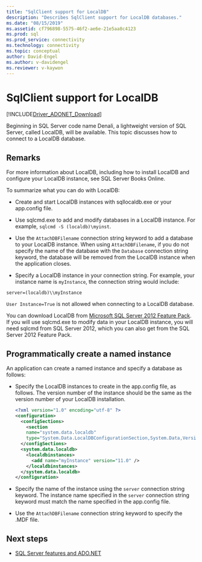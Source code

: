 ```yaml
---
title: "SqlClient support for LocalDB"
description: "Describes SqlClient support for LocalDB databases."
ms.date: "08/15/2019"
ms.assetid: cf796898-5575-46f2-ae6e-21e5aa8c4123
ms.prod: sql
ms.prod_service: connectivity
ms.technology: connectivity
ms.topic: conceptual
author: David-Engel
ms.author: v-davidengel
ms.reviewer: v-kaywon
---
```

# SqlClient support for LocalDB

[!INCLUDE[Driver_ADONET_Download](../../../includes/driver_adonet_download.md)]

Beginning in SQL Server code name Denali, a lightweight version of SQL Server, called LocalDB, will be available. This topic discusses how to connect to a LocalDB database.  
  
## Remarks  
For more information about LocalDB, including how to install LocalDB and configure your LocalDB instance, see SQL Server Books Online.  
  
To summarize what you can do with LocalDB:  
  
- Create and start LocalDB instances with sqllocaldb.exe or your app.config file.  
  
- Use sqlcmd.exe to add and modify databases in a LocalDB instance. For example, `sqlcmd -S (localdb)\myinst`.  
  
- Use the `AttachDBFilename` connection string keyword to add a database to your LocalDB instance. When using `AttachDBFilename`, if you do not specify the name of the database with the `Database` connection string keyword, the database will be removed from the LocalDB instance when the application closes.  
  
- Specify a LocalDB instance in your connection string. For example, your instance name is `myInstance`, the connection string would include:  
  
```console
server=(localdb)\\myInstance  
```  
  
`User Instance=True` is not allowed when connecting to a LocalDB database.  
  
You can download LocalDB from [Microsoft SQL Server 2012 Feature Pack](https://www.microsoft.com/download/details.aspx?id=56041). If you will use sqlcmd.exe to modify data in your LocalDB instance, you will need sqlcmd from SQL Server 2012, which you can also get from the SQL Server 2012 Feature Pack.  
  
## Programmatically create a named instance  
An application can create a named instance and specify a database as follows:  
  
- Specify the LocalDB instances to create in the app.config file, as follows.  The version number of the instance should be the same as the version number of your LocalDB installation.  
  
    ```xml  
    <?xml version="1.0" encoding="utf-8" ?>  
    <configuration>  
      <configSections>  
        <section  
        name="system.data.localdb"  
        type="System.Data.LocalDBConfigurationSection,System.Data,Version=4.0.0.0,Culture=neutral,PublicKeyToken=b77a5c561934e089"/>  
      </configSections>  
      <system.data.localdb>  
        <localdbinstances>  
          <add name="myInstance" version="11.0" />  
        </localdbinstances>  
      </system.data.localdb>  
    </configuration>  
    ```  
  
- Specify the name of the instance using the `server` connection string keyword.  The instance name specified in the `server` connection string keyword must match the name specified in the app.config file.  
  
- Use the `AttachDBFilename` connection string keyword to specify the .MDF file.  
  
## Next steps
- [SQL Server features and ADO.NET](sql-server-features-adonet.md)
